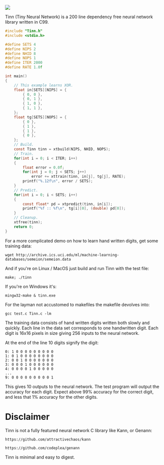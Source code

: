 ![](img/logo.PNG)

Tinn (Tiny Neural Network) is a 200 line dependency free neural network library written in C99.

```c
#include "Tinn.h"
#include <stdio.h>

#define SETS 4
#define NIPS 2
#define NHID 8
#define NOPS 1
#define ITER 2000
#define RATE 1.0f

int main()
{
    // This example learns XOR.
    float in[SETS][NIPS] = {
        { 0, 0 },
        { 0, 1 },
        { 1, 0 },
        { 1, 1 },
    };
    float tg[SETS][NOPS] = {
        { 0 },
        { 1 },
        { 1 },
        { 0 },
    };
    // Build.
    const Tinn tinn = xtbuild(NIPS, NHID, NOPS);
    // Train.
    for(int i = 0; i < ITER; i++)
    {
        float error = 0.0f;
        for(int j = 0; j < SETS; j++)
            error += xttrain(tinn, in[j], tg[j], RATE);
        printf("%.12f\n", error / SETS);
    }
    // Predict.
    for(int i = 0; i < SETS; i++)
    {
        const float* pd = xtpredict(tinn, in[i]);
        printf("%f :: %f\n", tg[i][0], (double) pd[0]);
    }
    // Cleanup.
    xtfree(tinn);
    return 0;
}
```

For a more complicated demo on how to learn hand written digits, get some training data:

    wget http://archive.ics.uci.edu/ml/machine-learning-databases/semeion/semeion.data

And if you're on Linux / MacOS just build and run Tinn with the test file:

    make; ./tinn

If you're on Windows it's:

    mingw32-make & tinn.exe

For the layman not accustomed to makefiles the makefile devolves into:

    gcc test.c Tinn.c -lm

The training data consists of hand written digits written both slowly and quickly.
Each line in the data set corresponds to one handwritten digit. Each digit is 16x16 pixels in size
giving 256 inputs to the neural network.

At the end of the line 10 digits signify the digit:

    0: 1 0 0 0 0 0 0 0 0 0
    1: 0 1 0 0 0 0 0 0 0 0
    2: 0 0 1 0 0 0 0 0 0 0
    3: 0 0 0 1 0 0 0 0 0 0
    4: 0 0 0 0 1 0 0 0 0 0
    ...
    9: 0 0 0 0 0 0 0 0 0 1

This gives 10 outputs to the neural network. The test program will output the
accuracy for each digit. Expect above 99% accuracy for the correct digit, and
less that 1% accuracy for the other digits.

# Disclaimer

Tinn is not a fully featured neural network C library like Kann, or Genann:

    https://github.com/attractivechaos/kann

    https://github.com/codeplea/genann

Tinn is minimal and easy to digest.
